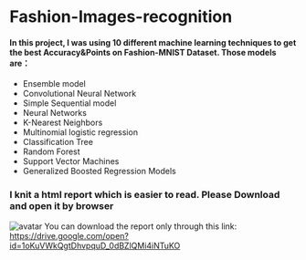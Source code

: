 # Fashion-Images-recognition

#### In this project, I was using 10 different machine learning techniques to get the best Accuracy&Points on Fashion-MNIST Dataset. Those models are：
* Ensemble model
* Convolutional Neural Network
* Simple Sequential model
* Neural Networks
* K-Nearest Neighbors
* Multinomial logistic regression
* Classification Tree
* Random Forest
* Support Vector Machines
* Generalized Boosted Regression Models


### I knit a html report which is easier to read. Please Download and open it by browser
![avatar](http://baidu.com/pic/doge.png)
You can download the report only through this link:
https://drive.google.com/open?id=1oKuVWkQgtDhvpquD_0dBZlQMi4iNTuKO
